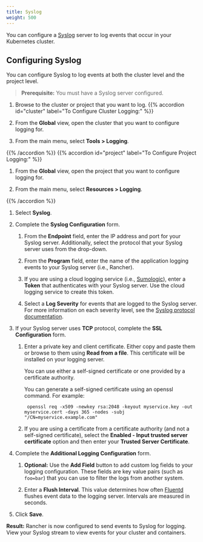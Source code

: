 ```yaml
---
title: Syslog
weight: 500
---
```


You can configure a [Syslog](https://tools.ietf.org/html/rfc5424) server to log events that occur in your Kubernetes cluster.

## Configuring Syslog

You can configure Syslog to log events at both the cluster level and the project level.

>**Prerequisite:** You must have a Syslog server configured.

1. Browse to the cluster or project that you want to log.
{{% accordion id="cluster" label="To Configure Cluster Logging:" %}}
1. From the **Global** view, open the cluster that you want to configure logging for.

1. From the main menu, select **Tools > Logging**.

{{% /accordion %}}
{{% accordion id="project" label="To Configure Project Logging:" %}}

1. From the **Global** view, open the project that you want to configure logging for.

1. From the main menu, select **Resources > Logging**. 

{{% /accordion %}}

1. Select **Syslog**.

1. Complete the **Syslog Configuration** form.

    1. From the **Endpoint** field, enter the IP address and port for your Syslog server. Additionally, select the protocol that your Syslog server uses from the drop-down.

    1. From the **Program** field, enter the name of the application logging events to your Syslog server (i.e., Rancher).

    1. If you are using a cloud logging service (i.e., [Sumologic](https://www.sumologic.com/)), enter a **Token** that authenticates with your Syslog server. Use the cloud logging service to create this token.

    1. Select a **Log Severity** for events that are logged to the Syslog server. For more information on each severity level, see the [Syslog protocol documentation](https://tools.ietf.org/html/rfc5424#page-11).

1. If your Syslog server uses **TCP** protocol, complete the **SSL Configuration** form.

    1. Enter a private key and client certificate. Either copy and paste them or browse to them using **Read from a file**. This certificate will be installed on your logging server.

        You can use either a self-signed certificate or one provided by a certificate authority.

        You can generate a self-signed certificate using an openssl command. For example:
        
            
            openssl req -x509 -newkey rsa:2048 -keyout myservice.key -out myservice.cert -days 365 -nodes -subj "/CN=myservice.example.com"

    1. If you are using a certificate from a certificate authority (and not a self-signed certificate), select the **Enabled - Input trusted server certificate** option and then enter your **Trusted Server Certificate**.

1. Complete the **Additional Logging Configuration** form.

    1. **Optional:** Use the **Add Field** button to add custom log fields to your logging configuration. These fields are key value pairs (such as `foo=bar`) that you can use to filter the logs from another system.
    
     1. Enter a **Flush Interval**. This value determines how often [Fluentd](https://www.fluentd.org/) flushes event data to the logging server. Intervals are measured in seconds.

1. Click **Save**.

**Result:** Rancher is now configured to send events to Syslog for logging. View your Syslog stream to view events for your cluster and containers.